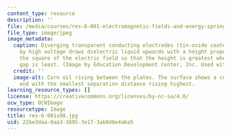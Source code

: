 ```yaml
---
content_type: resource
description: ''
file: /media/courses/res-6-001-electromagnetic-fields-and-energy-spring-2008/22be3daa0aa336953e173ab8d8e4a6a5_res-6-001s08.jpg
file_type: image/jpeg
image_metadata:
  caption: Diverging transparent conducting electrodes (tin-oxide coated glass) stressed
    by high voltage draws dielectric liquid upwards with a height proportional to
    the square of the electric field so that the height is greatest where the electrode
    gap is least. (Image by Education Development Center, Inc. Used with permission.)
  credit: ''
  image-alt: Corn oil rising between the plates. The surface shows a curve with the
    end with the smallest separation distance rising highest.
learning_resource_types: []
license: https://creativecommons.org/licenses/by-nc-sa/4.0/
ocw_type: OCWImage
resourcetype: Image
title: res-6-001s08.jpg
uid: 22be3daa-0aa3-3695-3e17-3ab8d8e4a6a5
---
```


